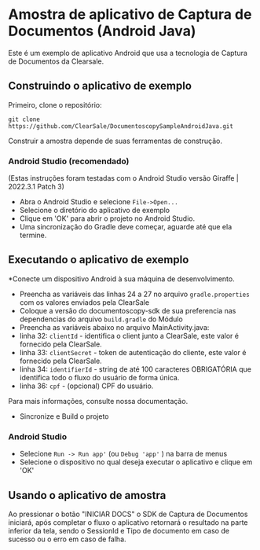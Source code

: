 Amostra de aplicativo de Captura de Documentos (Android Java)
===============================

Este é um exemplo de aplicativo Android que usa a tecnologia de Captura de Documentos da Clearsale.

##  Construindo o aplicativo de exemplo

Primeiro, clone o repositório:

`git clone https://github.com/ClearSale/DocumentoscopySampleAndroidJava.git`

Construir a amostra depende de suas ferramentas de construção.

###  Android Studio (recomendado)

(Estas instruções foram testadas com o Android Studio versão Giraffe | 2022.3.1 Patch 3)

* Abra o Android Studio e selecione `File->Open...`
* Selecione o diretório do aplicativo de exemplo
* Clique em 'OK' para abrir o projeto no Android Studio.
* Uma sincronização do Gradle deve começar, aguarde até que ela termine.

##  Executando o aplicativo de exemplo

*Conecte um dispositivo Android à sua máquina de desenvolvimento.
* Preencha as variáveis das linhas 24 a 27 no arquivo `gradle.properties` com os valores enviados pela ClearSale
* Coloque a versão do documentoscopy-sdk de sua preferencia nas dependencias do arquivo `build.gradle` do Módulo
* Preencha as variáveis abaixo no arquivo MainActivity.java:
* linha 32: `clientId` - identifica o client junto a ClearSale, este valor é fornecido pela ClearSale.
* linha 33: `clientSecret` - token de autenticação do cliente, este valor é fornecido pela ClearSale.
* linha 34: `identifierId` - string de até 100 caracteres OBRIGATÓRIA que identifica todo o fluxo do usuário de forma única.
* linha 36: `cpf` - (opcional) CPF do usuário.

Para mais informações, consulte nossa documentação.

* Sincronize e Build o projeto

###  Android Studio

* Selecione `Run -> Run app'` (ou `Debug 'app'` ) na barra de menus
* Selecione o dispositivo no qual deseja executar o aplicativo e clique em 'OK'

##  Usando o aplicativo de amostra

Ao pressionar o botão "INICIAR DOCS" o SDK de Captura de Documentos iniciará, após completar o fluxo o aplicativo retornará o resultado na parte inferior da tela, sendo o SessionId e Tipo de documento em caso de sucesso ou o erro em caso de falha.
